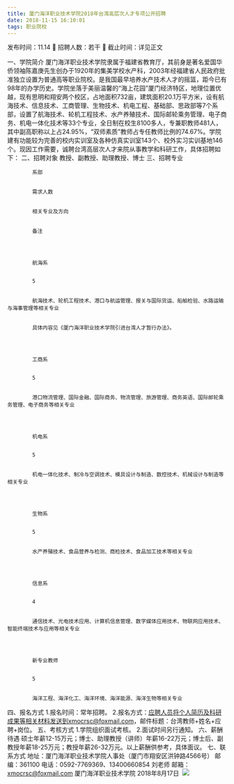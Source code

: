 ```yaml
---
title: 厦门海洋职业技术学院2018年台湾高层次人才专项公开招聘
date: 2018-11-15 16:10:01
tags: 职业院校
---
```

发布时间：11.14   🌟   招聘人数：若干   🌈   截止时间：详见正文
<!-- more -->
一、学院简介
厦门海洋职业技术学院隶属于福建省教育厅，其前身是著名爱国华侨领袖陈嘉庚先生创办于1920年的集美学校水产科，2003年经福建省人民政府批准独立设置为普通高等职业院校。是我国最早培养水产技术人才的摇篮，距今已有98年的办学历史。学院坐落于美丽温馨的“海上花园”厦门经济特区，地理位置优越，现有思明和翔安两个校区，占地面积732亩，建筑面积20.1万平方米，设有航海技术、信息技术、工商管理、生物技术、机电工程、基础部、思政部等7个系部，设置了航海技术、轮机工程技术、水产养殖技术、国际邮轮乘务管理、电子商务、机电一体化技术等33个专业，全日制在校生8100多人，专兼职教师481人，其中副高职称以上占24.95%，“双师素质”教师占专任教师比例的74.67%。学院建有功能较为完善的校内实训室及各种仿真实训室143个、校外实习实训基地146个。现因工作需要，诚聘台湾高层次人才来院从事教学和科研工作，具体招聘如下：
二、招聘对象
教授、副教授、助理教授、博士
三、招聘专业

    
        
            
            系部
            
            
            需求人数
            
            
            相关专业及方向
            
            
            备注
            
        
        
            
            航海系
            
            
            5
            
            
            航海技术、轮机工程技术、港口与航运管理、报关与国际货运、船舶检验、水路运输与海事管理等相关专业
            
            
            具体内容见《厦门海洋职业技术学院引进台湾人才暂行办法》。
            
        
        
            
            工商系
            
            
            5
            
            
            港口物流管理、国际金融、国际商务、物流管理、旅游管理、商务英语、国际邮轮乘务管理、电子商务等相关专业
            
        
        
            
            机电系
            
            
            5
            
            
            机电一体化技术、制冷与空调技术、模具设计与制造、数控技术、机械设计与制造等相关专业
            
        
        
            
            生物系
            
            
            5
            
            
            水产养殖技术、食品营养与检测、商检技术、食品加工技术等相关专业
            
        
        
            
            信息系
            
            
            4
            
            
            通信技术、光电技术应用、计算机信息管理、数字媒体应用技术、物联网应用技术、智能终端技术与应用等相关专业
            
        
        
            
            新专业教师
            
            
            5
            
            
            海洋工程、海洋化工、海洋环境、海洋能源、海洋生物等相关专业
            
        
    

四、报名方式
1.报名时间：常年招聘。
2.报名方式：应聘人员将个人简历及科研成果等相关材料发送到xmocrsc@foxmail.com，邮件标题：台湾教师+姓名+应聘+岗位。
五、考核方式
1.学院组织面试考核。
2.面试时间另行通知。
六、薪酬待遇
硕士年薪12-15万元；博士、助理教授（讲师）年薪16-22万元；博士后、副教授年薪18-25万元；教授年薪26-32万元。以上薪酬供参考，具体面议。
七、联系方式
地址：厦门海洋职业技术学院人事处（厦门市翔安区洪钟路4566号）
邮编：361100
电话：0592-7769369、13400660854 刘老师
邮箱：xmocrsc@foxmail.com
厦门海洋职业技术学院
2018年8月17日
 ![](https://cdn.weiweiblog.cn/20181015134814.png)